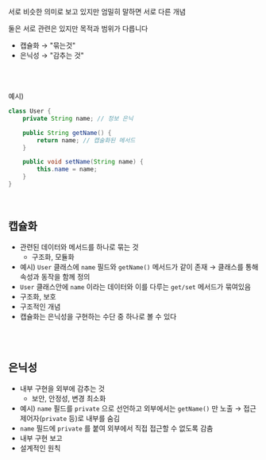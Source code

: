 서로 비슷한 의미로 보고 있지만 엄밀히 말하면 서로 다른 개념

둘은 서로 관련은 있지만 목적과 범위가 다릅니다

- 캡슐화 → "묶는것"
- 은닉성 → "감추는 것"

</br>
</br>

예시)

```java
class User {
    private String name; // 정보 은닉

    public String getName() {
        return name; // 캡술화된 메서드
    }

    public void setName(String name) {
        this.name = name;
    }
}
```

</br>

## 캡슐화

- 관련된 데이터와 메서드를 하나로 묶는 것
  - 구조화, 모듈화
- 예시) `User` 클래스에 `name` 필드와 `getName()` 메서드가 같이 존재 → 클래스를 통해 속성과 동작을 함께 정의
- `User` 클래스안에 `name` 이라는 데이터와 이를 다루는 `get/set` 메서드가 묶여있음
- 구조화, 보호
- 구조적인 개념
- 캡슐화는 은닉성을 구현하는 수단 중 하나로 볼 수 있다

</br>
</br>

## 은닉성

- 내부 구현을 외부에 감추는 것
  - 보안, 안정성, 변경 최소화
- 예시) `name` 필드를 `private` 으로 선언하고 외부에서는 `getName()` 만 노출 → 접근 제어자(`private` 등)로 내부를 숨김
- `name` 필드에 `private` 를 붙여 외부에서 직접 접근할 수 없도록 감춤
- 내부 구현 보고
- 설계적인 원칙
